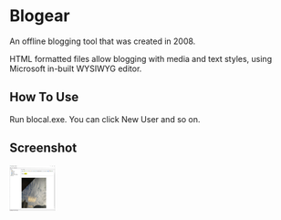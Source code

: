 # Blogear
An offline blogging tool that was created in 2008.

HTML formatted files allow blogging with media and text styles, using Microsoft in-built WYSIWYG editor.

## How To Use

Run blocal.exe. You can click New User and so on.

## Screenshot

<img src="blogear.png" alt="Screenshot" width="80" height="80">
